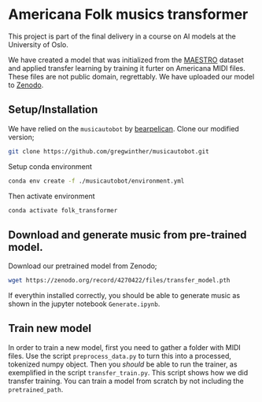 # Americana Folk musics transformer

This project is part of the final delivery in a course on 
AI models at the University of Oslo.

We have created a model that was initialized from the
[MAESTRO](https://magenta.tensorflow.org/datasets/maestro) dataset and applied transfer
learning by training it furter on Americana MIDI files. These files are not public
domain, regrettably. We have uploaded our model to [Zenodo](https://zenodo.org/record/4270422).

## Setup/Installation

We have relied on the `musicautobot` by [bearpelican](https://github.com/bearpelican/musicautobot).
Clone our modified version;

```bash
git clone https://github.com/gregwinther/musicautobot.git
```

Setup conda environment

```bash
conda env create -f ./musicautobot/environment.yml
```

Then activate environment

```bash
conda activate folk_transformer
```

## Download and generate music from pre-trained model.

Download our pretrained model from Zenodo;
```bash
wget https://zenodo.org/record/4270422/files/transfer_model.pth
```

If everythin installed correctly, you should be able to generate music as 
shown in the jupyter notebook `Generate.ipynb`.

## Train new model

In order to train a new model, first you need to gather a folder with MIDI files.
Use the script `preprocess_data.py` to turn this into a processed, tokenized numpy object.
Then you _should_ be able to run the trainer, as exemplified in the script `transfer_train.py`.
This script shows how we did transfer training. You can train a model from scratch by 
not including the `pretrained_path`.